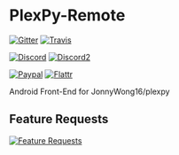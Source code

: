 # PlexPy-Remote

[![Gitter](https://badges.gitter.im/Join%20Chat.svg)](https://gitter.im/wcomartin/PlexPy-Remote?utm_source=badge&utm_medium=badge&utm_campaign=pr-badge) 
[![Travis](https://travis-ci.org/wcomartin/PlexPy-Remote.svg?branch=master)](https://travis-ci.org/wcomartin/PlexPy-Remote)

[![Discord](https://img.shields.io/badge/discord-PlexPy-brightgreen.svg)](https://discord.gg/36ggawe) 
[![Discord2](https://img.shields.io/badge/discord-r/Plex-brightgreen.svg)](https://discord.gg/011TFFWSuNFI02EKr) 

[![Paypal](https://img.shields.io/badge/paypal-donate-blue.svg)](https://www.paypal.com/cgi-bin/webscr?cmd=_s-xclick&hosted_button_id=ADRXXSWUJF788)
[![Flattr](https://img.shields.io/badge/flattr-donate-blue.svg)](https://flattr.com/profile/williamcomartin)

Android Front-End for JonnyWong16/plexpy

## Feature Requests

[![Feature Requests](http://feathub.com/wcomartin/PlexPy-Remote?format=svg)](http://feathub.com/wcomartin/PlexPy-Remote)
